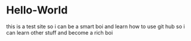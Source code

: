 # Hello-World
this is a test site so i can be a smart boi and learn how to use git hub so i can learn other stuff and become a rich boi
